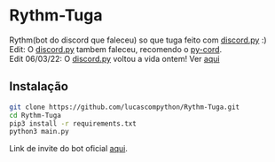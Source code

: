 # Rythm-Tuga
Rythm(bot do discord que faleceu) so que tuga feito com [discord.py] :) <br />
Edit: O [discord.py] tambem faleceu, recomendo o [py-cord](https://github.com/Pycord-Development/pycord).<br />
Edit 06/03/22: O [discord.py] voltou a vida ontem! Ver [aqui](https://gist.github.com/Rapptz/c4324f17a80c94776832430007ad40e6)
## Instalação
```sh
git clone https://github.com/lucascompython/Rythm-Tuga.git
cd Rythm-Tuga
pip3 install -r requirements.txt
python3 main.py
```
Link de invite do bot oficial [aqui](https://discord.com/api/oauth2/authorize?client_id=888100964534456361&permissions=0&scope=bot).

[discord.py]: https://github.com/Rapptz/discord.py
